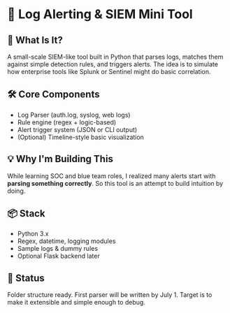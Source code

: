 # 🚨 Log Alerting & SIEM Mini Tool

## 🎯 What Is It?
A small-scale SIEM-like tool built in Python that parses logs, matches them against simple detection rules, and triggers alerts. The idea is to simulate how enterprise tools like Splunk or Sentinel might do basic correlation.

## 🛠️ Core Components
- Log Parser (auth.log, syslog, web logs)
- Rule engine (regex + logic-based)
- Alert trigger system (JSON or CLI output)
- (Optional) Timeline-style basic visualization

## 💡 Why I'm Building This
While learning SOC and blue team roles, I realized many alerts start with **parsing something correctly**. So this tool is an attempt to build intuition by doing.

## 📦 Stack
- Python 3.x
- Regex, datetime, logging modules
- Sample logs & dummy rules
- Optional Flask backend later

## 🚧 Status
Folder structure ready. First parser will be written by July 1. Target is to make it extensible and simple enough to debug.
